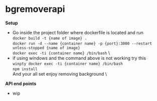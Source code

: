 # bgremoverapi

**Setup** 

* Go inside the project folder where dockerfile is located and run \
   `docker build -t {name of image} .` \
   `docker run -d --name {container name} -p {port}:3000 --restart unless-stopped {name of image}` \
   `docker exec -ti {container name} /bin/bash` \
* if using windows and the command above is not working try this \
  `winpty docker exec -ti {container name} /bin/bash` \
  `npm install` \
And your all set enjoy removing background \ 


**API end points**

* wip

